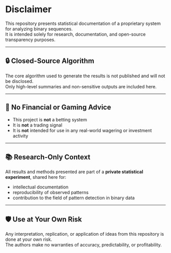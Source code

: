 # Disclaimer

This repository presents statistical documentation of a proprietary system for analyzing binary sequences.  
It is intended solely for research, documentation, and open-source transparency purposes.

---

## 🔒 Closed-Source Algorithm

The core algorithm used to generate the results is not published and will not be disclosed.  
Only high-level summaries and non-sensitive outputs are included here.

---

## 📌 No Financial or Gaming Advice

- This project is **not** a betting system
- It is **not** a trading signal
- It is **not** intended for use in any real-world wagering or investment activity

---

## 📚 Research-Only Context

All results and methods presented are part of a **private statistical experiment**, shared here for:
- intellectual documentation
- reproducibility of observed patterns
- contribution to the field of pattern detection in binary data

---

## 🛡️ Use at Your Own Risk

Any interpretation, replication, or application of ideas from this repository is done at your own risk.  
The authors make no warranties of accuracy, predictability, or profitability.
